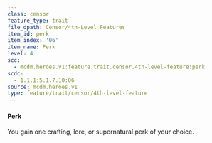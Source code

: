 ```yaml
---
class: censor
feature_type: trait
file_dpath: Censor/4th-Level Features
item_id: perk
item_index: '06'
item_name: Perk
level: 4
scc:
  - mcdm.heroes.v1:feature.trait.censor.4th-level-feature:perk
scdc:
  - 1.1.1:5.1.7.10:06
source: mcdm.heroes.v1
type: feature/trait/censor/4th-level-feature
---
```


#### Perk

You gain one crafting, lore, or supernatural perk of your choice.
